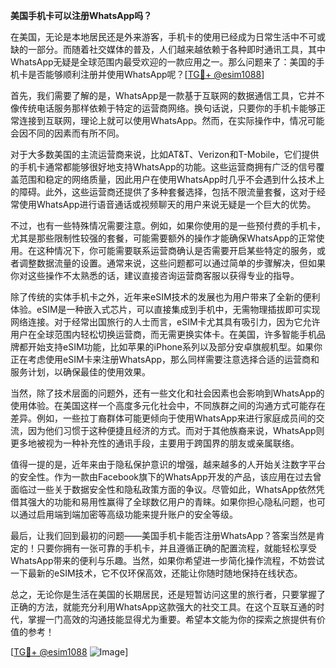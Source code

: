 **美国手机卡可以注册WhatsApp吗？**

在美国，无论是本地居民还是外来游客，手机卡的使用已经成为日常生活中不可或缺的一部分。而随着社交媒体的普及，人们越来越依赖于各种即时通讯工具，其中WhatsApp无疑是全球范围内最受欢迎的一款应用之一。那么问题来了：美国的手机卡是否能够顺利注册并使用WhatsApp呢？[[TG💪+ @esim1088](https://t.me/s/esim1088)]

首先，我们需要了解的是，WhatsApp是一款基于互联网的数据通信工具，它并不像传统电话服务那样依赖于特定的运营商网络。换句话说，只要你的手机卡能够正常连接到互联网，理论上就可以使用WhatsApp。然而，在实际操作中，情况可能会因不同的因素而有所不同。

对于大多数美国的主流运营商来说，比如AT&T、Verizon和T-Mobile，它们提供的手机卡通常都能够很好地支持WhatsApp的功能。这些运营商拥有广泛的信号覆盖范围和稳定的网络质量，因此用户在使用WhatsApp时几乎不会遇到什么技术上的障碍。此外，这些运营商还提供了多种套餐选择，包括不限流量套餐，这对于经常使用WhatsApp进行语音通话或视频聊天的用户来说无疑是一个巨大的优势。

不过，也有一些特殊情况需要注意。例如，如果你使用的是一些预付费的手机卡，尤其是那些限制性较强的套餐，可能需要额外的操作才能确保WhatsApp的正常使用。在这种情况下，你可能需要联系运营商确认是否需要开启某些特定的服务，或者调整数据流量的设置。通常来说，这些问题都可以通过简单的步骤解决，但如果你对这些操作不太熟悉的话，建议直接咨询运营商客服以获得专业的指导。

除了传统的实体手机卡之外，近年来eSIM技术的发展也为用户带来了全新的便利体验。eSIM是一种嵌入式芯片，可以直接集成到手机中，无需物理插拔即可实现网络连接。对于经常出国旅行的人士而言，eSIM卡尤其具有吸引力，因为它允许用户在全球范围内轻松切换运营商，而无需更换实体卡。在美国，许多智能手机品牌都开始支持eSIM功能，比如苹果的iPhone系列以及部分安卓旗舰机型。如果你正在考虑使用eSIM卡来注册WhatsApp，那么同样需要注意选择合适的运营商和服务计划，以确保最佳的使用效果。

当然，除了技术层面的问题外，还有一些文化和社会因素也会影响到WhatsApp的使用体验。在美国这样一个高度多元化社会中，不同族群之间的沟通方式可能存在差异。例如，一些拉丁裔群体可能更倾向于使用WhatsApp来进行家庭成员间的交流，因为他们习惯于这种便捷且经济的方式。而对于其他族裔来说，WhatsApp则更多地被视为一种补充性的通讯手段，主要用于跨国界的朋友或亲属联络。

值得一提的是，近年来由于隐私保护意识的增强，越来越多的人开始关注数字平台的安全性。作为一款由Facebook旗下的WhatsApp开发的产品，该应用在过去曾面临过一些关于数据安全性和隐私政策方面的争议。尽管如此，WhatsApp依然凭借其强大的功能和易用性赢得了全球数亿用户的青睐。如果你担心隐私问题，也可以通过启用端到端加密等高级功能来提升账户的安全等级。

最后，让我们回到最初的问题——美国手机卡能否注册WhatsApp？答案当然是肯定的！只要你拥有一张可靠的手机卡，并且遵循正确的配置流程，就能轻松享受WhatsApp带来的便利与乐趣。当然，如果你希望进一步简化操作流程，不妨尝试一下最新的eSIM技术，它不仅环保高效，还能让你随时随地保持在线状态。

总之，无论你是生活在美国的长期居民，还是短暂访问这里的旅行者，只要掌握了正确的方法，就能充分利用WhatsApp这款强大的社交工具。在这个互联互通的时代，掌握一门高效的沟通技能显得尤为重要。希望本文能为你的探索之旅提供有价值的参考！

[[TG💪+ @esim1088](https://t.me/s/esim1088) ![Image](https://i.postimg.cc/4NQfJmqS/Snipaste-2025-05-13-00-14-12.png)]